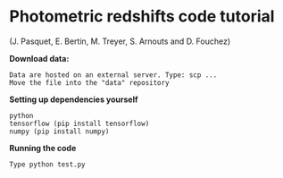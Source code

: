 # Photometric redshifts code tutorial 
(J. Pasquet, E. Bertin, M. Treyer, S. Arnouts and D. Fouchez)


**Download data:**
```
Data are hosted on an external server. Type: scp ...
Move the file into the "data" repository
```

**Setting up dependencies yourself**
```
python
tensorflow (pip install tensorflow)
numpy (pip install numpy)
```

**Running the code**
```
Type python test.py
```
